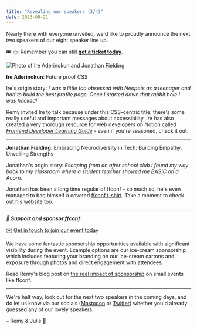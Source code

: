 ```yaml
---
title: "Revealing our speakers (3/4)"
date: 2023-09-21
---
```


Nearly there with everyone unveiled, we'd like to proudly announce the next two speakers of our eight speaker line up.

🎟️ 👉 Remember you can still **[get a ticket today](https://ffconf.org/tickets)**.

![Photo of Ire Aderinokun and Jonathan Fielding](https://ffconf.org/images/articles/2023-speakers-3.jpg)


**Ire Aderinokun**: Future proof CSS

Ire's origin story: _I was a little too obsessed with Neopets as a teenager and had to build the best profile page. Once I started down that rabbit hole I was hooked!_

Remy invited Ire to talk because under this CSS-centric title, there's some really useful and important messages about accessibility. Ire has also created a very thorough resource for web developers on Notion called _[Frontend Developer Learning Guide](https://ire.notion.site/Frontend-Developer-Learning-Guide-39e189f4a49b4fcb9a6304ebf1f327a9)_ - even if you're seasoned, check it out.

---

**Jonathan Fielding**: Embracing Neurodiversity in Tech: Building Empathy, Unveiling Strengths

Jonathan's origin story: _Escaping from an after school club I found my way back to my classroom where a student teacher showed me BASIC on a Acorn._

Jonathan has been a long time regular of ffconf - so much so, he's even managed to bag himself a coveted [ffconf t-shirt](https://twitter.com/jonthanfielding). Take a moment to check out [his website too](https://www.jonathanfielding.com/).

---

***💞 Support and sponsor ffconf***

✉️ [Get in touch to join our event today](mailto:events@leftlogic.com?subject=Request%20for%20sponsor%20pack%20%5B2023%5D)

We have some fantastic sponsorship opportunities available with significant visibility during the event. Example options are our ice-cream sponsorship, which includes featuring your branding on our ice-cream cartons and exposure through photos and direct engagement with attendees.

Read Remy's blog post on [the real impact of sponsorship](https://remysharp.com/2023/09/14/why-sponsor-ffconf) on small events like ffconf.

---

We're half way, look out for the next two speakers in the coming days, and do let us know via our socials ([Mastodon](https://social.ffconf.org/@ffconf) or [Twitter](https://twitter.com/ffconf)) whether you'd already guessed any of our lovely speakers.

– Remy & Julie 👋
